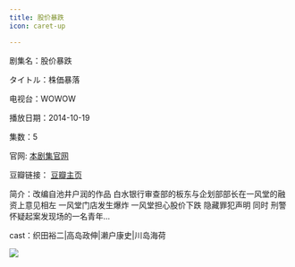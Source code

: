 ```yaml
---
title: 股价暴跌
icon: caret-up

---
```


剧集名：股价暴跌

タイトル：株価暴落

电视台：WOWOW

播放日期：2014-10-19

集数：5

官网: [本剧集官网](http://www.wowow.co.jp/dramaw/kabuka/)

豆瓣链接： [豆瓣主页](https://movie.douban.com/subject/25908808//)


简介：改编自池井户润的作品 白水银行审查部的板东与企划部部长在一风堂的融资上意见相左 一风堂门店发生爆炸 一风堂担心股价下跌 隐藏罪犯声明 同时 刑警怀疑起案发现场的一名青年... ​​​

cast：织田裕二|高岛政伸|濑户康史|川岛海荷

![](https://listpic.tsgsanjiao.com/2014/2014gjbd.jpg)